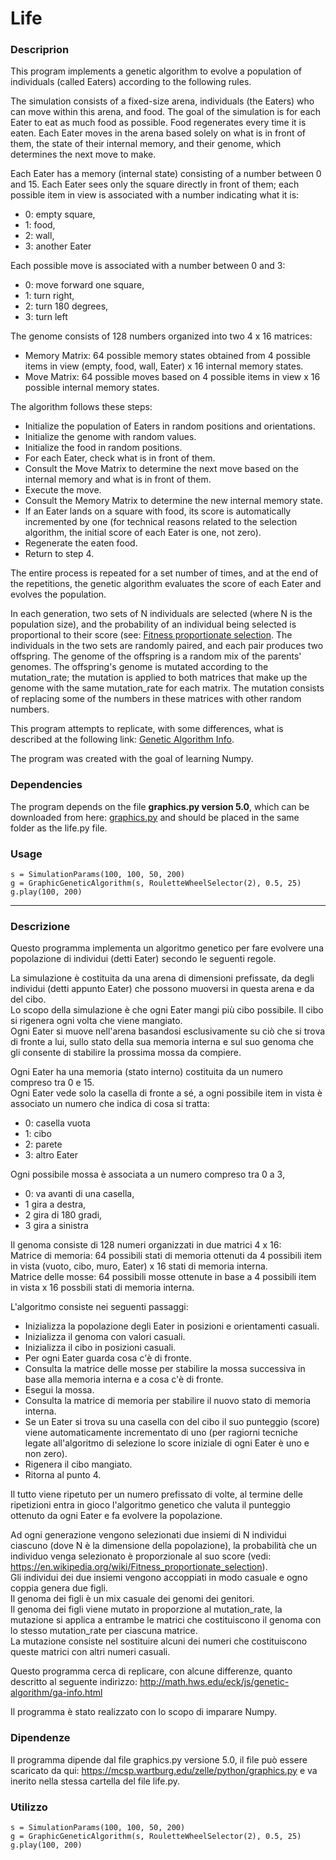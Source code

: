 # Life

### Descriprion
This program implements a genetic algorithm to evolve a population of individuals (called Eaters) according to the following rules.

The simulation consists of a fixed-size arena, individuals (the Eaters) who can move within this arena, and food.
The goal of the simulation is for each Eater to eat as much food as possible. Food regenerates every time it is eaten.
Each Eater moves in the arena based solely on what is in front of them, the state of their internal memory, and their genome, which determines the next move to make.

Each Eater has a memory (internal state) consisting of a number between 0 and 15.
Each Eater sees only the square directly in front of them; each possible item in view is associated with a number indicating what it is: 

* 0: empty square,
* 1: food,
* 2: wall,
* 3: another Eater

Each possible move is associated with a number between 0 and 3: 

* 0: move forward one square,
* 1: turn right,
* 2: turn 180 degrees,
* 3: turn left

The genome consists of 128 numbers organized into two 4 x 16 matrices:

* Memory Matrix: 64 possible memory states obtained from 4 possible items in view (empty, food, wall, Eater) x 16 internal memory states.
* Move Matrix: 64 possible moves based on 4 possible items in view x 16 possible internal memory states.

The algorithm follows these steps:

* Initialize the population of Eaters in random positions and orientations.
* Initialize the genome with random values.
* Initialize the food in random positions.
* For each Eater, check what is in front of them.
* Consult the Move Matrix to determine the next move based on the internal memory and what is in front of them.
* Execute the move.
* Consult the Memory Matrix to determine the new internal memory state.
* If an Eater lands on a square with food, its score is automatically incremented by one (for technical reasons related to the selection algorithm, the initial score of each Eater is one, not zero).
* Regenerate the eaten food.
* Return to step 4.

The entire process is repeated for a set number of times, and at the end of the repetitions, the genetic algorithm evaluates the score of each Eater and evolves the population.

In each generation, two sets of N individuals are selected (where N is the population size), and the probability of an individual being selected is proportional to their score (see: [Fitness proportionate selection](https://en.wikipedia.org/wiki/Fitness_proportionate_selection).
The individuals in the two sets are randomly paired, and each pair produces two offspring.
The genome of the offspring is a random mix of the parents' genomes.
The offspring's genome is mutated according to the mutation_rate; the mutation is applied to both matrices that make up the genome with the same mutation_rate for each matrix.
The mutation consists of replacing some of the numbers in these matrices with other random numbers.

This program attempts to replicate, with some differences, what is described at the following link: [Genetic Algorithm Info](http://math.hws.edu/eck/js/genetic-algorithm/ga-info.html).

The program was created with the goal of learning Numpy.

### Dependencies

The program depends on the file **graphics.py version 5.0**, which can be downloaded from here: [graphics.py](https://mcsp.wartburg.edu/zelle/python/graphics.py) and should be placed in the same folder as the life.py file.

### Usage

```
s = SimulationParams(100, 100, 50, 200)
g = GraphicGeneticAlgorithm(s, RouletteWheelSelector(2), 0.5, 25)
g.play(100, 200)
```

--------------------------------------------------------------------
### Descrizione

Questo programma implementa un algoritmo genetico per fare evolvere una popolazione di individui (detti Eater) secondo le seguenti regole.  
  
La simulazione è costituita da una arena di dimensioni prefissate, da degli individui (detti appunto Eater) che possono muoversi in questa arena e da del cibo.  
Lo scopo della simulazione è che ogni Eater mangi più cibo possibile. Il cibo si rigenera ogni volta che viene mangiato.  
Ogni Eater si muove nell'arena basandosi esclusivamente su ciò che si trova di fronte a lui, sullo stato della sua memoria interna e sul suo genoma che gli consente di stabilire la prossima mossa da compiere.  
  
Ogni Eater ha una memoria (stato interno) costituita da un numero compreso tra 0 e 15.  
Ogni Eater vede solo la casella di fronte a sé, a ogni possibile item in vista è associato un numero che indica di cosa si tratta: 

* 0: casella vuota
* 1: cibo
* 2: parete
* 3: altro Eater

Ogni possibile mossa è associata a un numero compreso tra 0 a 3, 

* 0: va avanti di una casella,
* 1 gira a destra,
* 2 gira di 180 gradi,
* 3 gira a sinistra

Il genoma consiste di 128 numeri organizzati in due matrici 4 x 16:   
Matrice di memoria: 64 possibili stati di memoria ottenuti da 4 possibili item in vista (vuoto, cibo, muro, Eater) x 16 stati di memoria interna.  
Matrice delle mosse: 64 possibili mosse ottenute in base a 4 possibili item in vista x 16 possbili stati di memoria interna.  
  
L'algoritmo consiste nei seguenti passaggi:  
  
* Inizializza la popolazione degli Eater in posizioni e orientamenti casuali.  
* Inizializza il genoma con valori casuali.  
* Inizializza il cibo in posizioni casuali.  
* Per ogni Eater guarda cosa c'è di fronte.  
* Consulta la matrice delle mosse per stabilire la mossa successiva in base alla memoria interna e a cosa c'è di fronte.  
* Esegui la mossa.  
* Consulta la matrice di memoria per stabilire il nuovo stato di memoria interna.  
* Se un Eater si trova su una casella con del cibo il suo punteggio (score) viene automaticamente incrementato di uno (per ragiorni tecniche legate all'algoritmo di selezione lo score iniziale di ogni Eater è uno e non zero).  
* Rigenera il cibo mangiato.  
* Ritorna al punto 4.  

Il tutto viene ripetuto per un numero prefissato di volte, al termine delle ripetizioni entra in gioco l'algoritmo genetico che valuta il punteggio ottenuto da ogni Eater e fa evolvere la popolazione.

Ad ogni generazione vengono selezionati due insiemi di N individui ciascuno (dove N è la dimensione della popolazione), la probabilità che un individuo venga selezionato è proporzionale al suo score (vedi: https://en.wikipedia.org/wiki/Fitness_proportionate_selection).  
Gli individui dei due insiemi vengono accoppiati in modo casuale e ogno coppia genera due figli.  
Il genoma dei figli è un mix casuale dei genomi dei genitori.  
Il genoma dei figli viene mutato in proporzione al mutation_rate, la mutazione si applica a entrambe le matrici che costituiscono il genoma con lo stesso mutation_rate per ciascuna matrice.  
La mutazione consiste nel sostituire alcuni dei numeri che costituiscono queste matrici con altri numeri casuali.  
  
Questo programma cerca di replicare, con alcune differenze, quanto descritto al seguente indirizzo: http://math.hws.edu/eck/js/genetic-algorithm/ga-info.html  
  
Il programma è stato realizzato con lo scopo di imparare Numpy.  
  
### Dipendenze
  
Il programma dipende dal file graphics.py versione 5.0, il file può essere scaricato da qui: https://mcsp.wartburg.edu/zelle/python/graphics.py e va inerito nella stessa cartella del file life.py.  

### Utilizzo
```
s = SimulationParams(100, 100, 50, 200)  
g = GraphicGeneticAlgorithm(s, RouletteWheelSelector(2), 0.5, 25)  
g.play(100, 200)  
```
